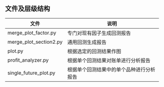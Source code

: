 ## 文件及层级结构
|  文件   |  说明  |
|  ----  | ----  |
| merge_plot_factor.py  | 专门对现有因子生成回测报告 |
| merge_plot_section2.py  | 通用回测生成报告 |
| plot.py  | 根据选定的回测结果作图 |
| profit_analyzer.py  | 根据单个回测结果对账单进行分析报告 |
| single_future_plot.py  | 根据单个回测结果中的单个品种进行分析报告 |